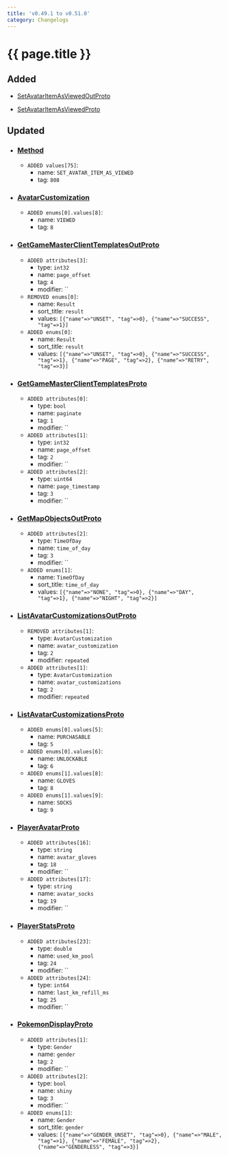 ```yaml
---
title: 'v0.49.1 to v0.51.0'
category: Changelogs
---
```


[comment]: <> (THIS PART IS GENERATED - AKA DON'T EDIT THIS PART MANUALLY)

# {{ page.title }}


## Added

- [SetAvatarItemAsViewedOutProto](../../api/messages/SetAvatarItemAsViewedOutProto/)

- [SetAvatarItemAsViewedProto](../../api/messages/SetAvatarItemAsViewedProto/)




## Updated

- ### [Method](../../api/enums/Method/)
  - `ADDED values[75]`:
    - name: `SET_AVATAR_ITEM_AS_VIEWED`
    - tag: `808`

- ### [AvatarCustomization](../../api/messages/AvatarCustomization/)
  - `ADDED enums[0].values[8]`:
    - name: `VIEWED`
    - tag: `8`

- ### [GetGameMasterClientTemplatesOutProto](../../api/messages/GetGameMasterClientTemplatesOutProto/)
  - `ADDED attributes[3]`:
    - type: `int32`
    - name: `page_offset`
    - tag: `4`
    - modifier: ``
  - `REMOVED enums[0]`:
    - name: `Result`
    - sort_title: `result`
    - values: `[{"name"=>"UNSET", "tag"=>0}, {"name"=>"SUCCESS", "tag"=>1}]`
  - `ADDED enums[0]`:
    - name: `Result`
    - sort_title: `result`
    - values: `[{"name"=>"UNSET", "tag"=>0}, {"name"=>"SUCCESS", "tag"=>1}, {"name"=>"PAGE", "tag"=>2}, {"name"=>"RETRY", "tag"=>3}]`

- ### [GetGameMasterClientTemplatesProto](../../api/messages/GetGameMasterClientTemplatesProto/)
  - `ADDED attributes[0]`:
    - type: `bool`
    - name: `paginate`
    - tag: `1`
    - modifier: ``
  - `ADDED attributes[1]`:
    - type: `int32`
    - name: `page_offset`
    - tag: `2`
    - modifier: ``
  - `ADDED attributes[2]`:
    - type: `uint64`
    - name: `page_timestamp`
    - tag: `3`
    - modifier: ``

- ### [GetMapObjectsOutProto](../../api/messages/GetMapObjectsOutProto/)
  - `ADDED attributes[2]`:
    - type: `TimeOfDay`
    - name: `time_of_day`
    - tag: `3`
    - modifier: ``
  - `ADDED enums[1]`:
    - name: `TimeOfDay`
    - sort_title: `time_of_day`
    - values: `[{"name"=>"NONE", "tag"=>0}, {"name"=>"DAY", "tag"=>1}, {"name"=>"NIGHT", "tag"=>2}]`

- ### [ListAvatarCustomizationsOutProto](../../api/messages/ListAvatarCustomizationsOutProto/)
  - `REMOVED attributes[1]`:
    - type: `AvatarCustomization`
    - name: `avatar_customization`
    - tag: `2`
    - modifier: `repeated`
  - `ADDED attributes[1]`:
    - type: `AvatarCustomization`
    - name: `avatar_customizations`
    - tag: `2`
    - modifier: `repeated`

- ### [ListAvatarCustomizationsProto](../../api/messages/ListAvatarCustomizationsProto/)
  - `ADDED enums[0].values[5]`:
    - name: `PURCHASABLE`
    - tag: `5`
  - `ADDED enums[0].values[6]`:
    - name: `UNLOCKABLE`
    - tag: `6`
  - `ADDED enums[1].values[8]`:
    - name: `GLOVES`
    - tag: `8`
  - `ADDED enums[1].values[9]`:
    - name: `SOCKS`
    - tag: `9`

- ### [PlayerAvatarProto](../../api/messages/PlayerAvatarProto/)
  - `ADDED attributes[16]`:
    - type: `string`
    - name: `avatar_gloves`
    - tag: `18`
    - modifier: ``
  - `ADDED attributes[17]`:
    - type: `string`
    - name: `avatar_socks`
    - tag: `19`
    - modifier: ``

- ### [PlayerStatsProto](../../api/messages/PlayerStatsProto/)
  - `ADDED attributes[23]`:
    - type: `double`
    - name: `used_km_pool`
    - tag: `24`
    - modifier: ``
  - `ADDED attributes[24]`:
    - type: `int64`
    - name: `last_km_refill_ms`
    - tag: `25`
    - modifier: ``

- ### [PokemonDisplayProto](../../api/messages/PokemonDisplayProto/)
  - `ADDED attributes[1]`:
    - type: `Gender`
    - name: `gender`
    - tag: `2`
    - modifier: ``
  - `ADDED attributes[2]`:
    - type: `bool`
    - name: `shiny`
    - tag: `3`
    - modifier: ``
  - `ADDED enums[1]`:
    - name: `Gender`
    - sort_title: `gender`
    - values: `[{"name"=>"GENDER_UNSET", "tag"=>0}, {"name"=>"MALE", "tag"=>1}, {"name"=>"FEMALE", "tag"=>2}, {"name"=>"GENDERLESS", "tag"=>3}]`



[comment]: <> (YOU CAN EDIT AFTER THIS)

